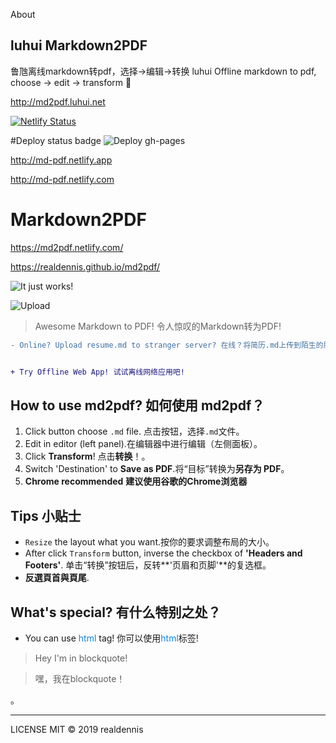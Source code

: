 About
## luhui Markdown2PDF 

鲁虺离线markdown转pdf，选择->编辑->转换 luhui Offline markdown to pdf, choose -> edit -> transform 🥂

http://md2pdf.luhui.net

[![Netlify Status](https://api.netlify.com/api/v1/badges/494adb60-bb36-4818-b184-2b0969a180c2/deploy-status)](https://app.netlify.com/sites/md-pdf/deploys)

#Deploy status badge
![Deploy gh-pages](https://github.com/kugeceo/md2pdf.luhui.net/actions/workflows/deploy.yaml/badge.svg)

http://md-pdf.netlify.app

http://md-pdf.netlify.com


# Markdown2PDF 
https://md2pdf.netlify.com/

https://realdennis.github.io/md2pdf/


![It just works!](https://media.giphy.com/media/MuAtuqUGnn2PKsXhs6/giphy.gif)

![Upload](https://media.giphy.com/media/cZ1f4b46P3LGszuXuy/giphy.gif)

> Awesome Markdown to PDF! 令人惊叹的Markdown转为PDF!

```diff
- Online? Upload resume.md to stranger server? 在线？将简历.md上传到陌生的服务器？


+ Try Offline Web App! 试试离线网络应用吧!

```

## How to use md2pdf? 如何使用 md2pdf？
1. Click button choose `.md` file. 点击按钮，选择`.md`文件。
2. Edit in editor (left panel).在编辑器中进行编辑（左侧面板）。
3. Click **Transform**! 点击**转换**！。
4. Switch 'Destination' to **Save as PDF**.将“目标”转换为**另存为 PDF**。
4. **Chrome recommended** **建议使用谷歌的Chrome浏览器**



## Tips 小贴士

- `Resize` the layout what you want.按你的要求调整布局的大小。
- After click `Transform` button, inverse the checkbox of **'Headers and Footers'**. 单击“转换”按钮后，反转**'页眉和页脚'**的复选框。
- **反選頁首與頁尾**.

## What's special? 有什么特别之处？
- You can use <span style="color:#0984e3">html</span> tag! 你可以使用<span style="color:#0984e3">html</span>标签!


<blockquote>Hey I'm in blockquote!</blockquote> <blockquote>嘿，我在blockquote！</blockquote>。



---

LICENSE MIT © 2019 realdennis
